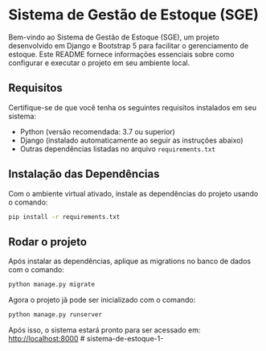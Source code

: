# Sistema de Gestão de Estoque (SGE)

Bem-vindo ao Sistema de Gestão de Estoque (SGE), um projeto desenvolvido em Django e Bootstrap 5 para facilitar o gerenciamento de estoque. Este README fornece informações essenciais sobre como configurar e executar o projeto em seu ambiente local.

## Requisitos

Certifique-se de que você tenha os seguintes requisitos instalados em seu sistema:

- Python (versão recomendada: 3.7 ou superior)
- Django (instalado automaticamente ao seguir as instruções abaixo)
- Outras dependências listadas no arquivo `requirements.txt`


## Instalação das Dependências

Com o ambiente virtual ativado, instale as dependências do projeto usando o comando:
```bash
pip install -r requirements.txt
```


## Rodar o projeto

Após instalar as dependências, aplique as migrations no banco de dados com o comando:
```bash
python manage.py migrate
```

Agora o projeto jã pode ser inicializado com o comando:
```bash
python manage.py runserver
```

Após isso, o sistema estará pronto para ser acessado em:
[http://localhost:8000](http://localhost:8000)
#   s i s t e m a - d e - e s t o q u e - 1 -  
 